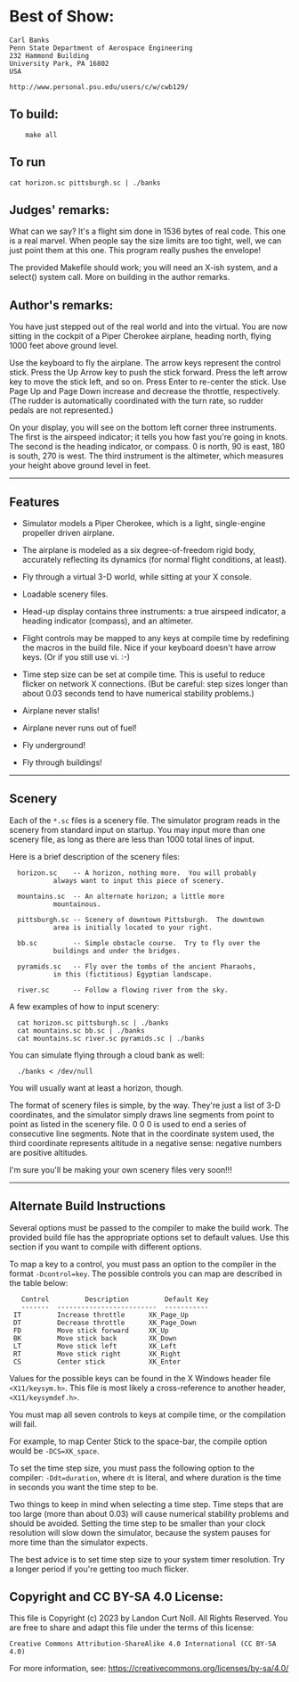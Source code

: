 # Best of Show:

    Carl Banks
    Penn State Department of Aerospace Engineering
    232 Hammond Building
    University Park, PA 16802
    USA

    http://www.personal.psu.edu/users/c/w/cwb129/

## To build:

        make all

## To run

	cat horizon.sc pittsburgh.sc | ./banks

## Judges' remarks:

What can we say?  It's a flight sim done in 1536 bytes of real code.
This one is a real marvel.  When people say the size limits are too
tight, well, we can just point them at this one.  This program really
pushes the envelope!

The provided Makefile should work; you will need an X-ish system, and
a select() system call.  More on building in the author remarks.

## Author's remarks:

You have just stepped out of the real world and into the
virtual.  You are now sitting in the cockpit of a Piper Cherokee
airplane, heading north, flying 1000 feet above ground level.

Use the keyboard to fly the airplane.  The arrow keys represent
the control stick.  Press the Up Arrow key to push the stick
forward.  Press the left arrow key to move the stick left, and
so on.  Press Enter to re-center the stick.  Use Page Up and Page
Down increase and decrease the throttle, respectively.  (The
rudder is automatically coordinated with the turn rate, so
rudder pedals are not represented.)

On your display, you will see on the bottom left corner three
instruments.  The first is the airspeed indicator; it tells you
how fast you're going in knots.  The second is the heading
indicator, or compass.  0 is north, 90 is east, 180 is south,
270 is west.  The third instrument is the altimeter, which
measures your height above ground level in feet.

--------
Features
--------

* Simulator models a Piper Cherokee, which is a light, single-engine propeller
driven airplane.

* The airplane is modeled as a six degree-of-freedom rigid body, accurately
reflecting its dynamics (for normal flight conditions, at least).

* Fly through a virtual 3-D world, while sitting at your X console.

* Loadable scenery files.

* Head-up display contains three instruments: a true airspeed indicator, a
heading indicator (compass), and an altimeter.

* Flight controls may be mapped to any keys at compile time by redefining the
macros in the build file.  Nice if your keyboard doesn't have arrow keys.  (Or
if you still use vi. :-)

* Time step size can be set at compile time.  This is useful to reduce flicker
on network X connections.  (But be careful: step sizes longer than about 0.03
seconds tend to have numerical stability problems.)

* Airplane never stalls!

* Airplane never runs out of fuel!

* Fly underground!

* Fly through buildings!


-------
Scenery
-------

Each of the `*.sc` files is a scenery file.  The simulator
program reads in the scenery from standard input on startup.
You may input more than one scenery file, as long as there are
less than 1000 total lines of input.

Here is a brief description of the scenery files:

      horizon.sc    -- A horizon, nothing more.  You will probably
		       always want to input this piece of scenery.

      mountains.sc  -- An alternate horizon; a little more
		       mountainous.

      pittsburgh.sc -- Scenery of downtown Pittsburgh.  The downtown
		       area is initially located to your right.

      bb.sc         -- Simple obstacle course.  Try to fly over the
		       buildings and under the bridges.

      pyramids.sc   -- Fly over the tombs of the ancient Pharaohs,
		       in this (fictitious) Egyptian landscape.

      river.sc      -- Follow a flowing river from the sky.


A few examples of how to input scenery:


      cat horizon.sc pittsburgh.sc | ./banks
      cat mountains.sc bb.sc | ./banks
      cat mountains.sc river.sc pyramids.sc | ./banks

You can simulate flying through a cloud bank as well:


      ./banks < /dev/null


You will usually want at least a horizon, though.

The format of scenery files is simple, by the way.  They're just
a list of 3-D coordinates, and the simulator simply draws line
segments from point to point as listed in the scenery file.  0 0
0 is used to end a series of consecutive line segments.  Note
that in the coordinate system used, the third coordinate
represents altitude in a negative sense: negative numbers are
positive altitudes.

I'm sure you'll be making your own scenery files very soon!!!

----------------------------
Alternate Build Instructions
----------------------------

Several options must be passed to the compiler to make the build
work.  The provided build file has the appropriate options set
to default values.  Use this section if you want to compile with
different options.

To map a key to a control, you must pass an option to the
compiler in the format `-Dcontrol=key`.  The possible controls
you can map are described in the table below:


       Control         Description         Default Key
       -------  -------------------------  -----------
	 IT         Increase throttle      XK_Page_Up
	 DT         Decrease throttle      XK_Page_Down
	 FD         Move stick forward     XK_Up
	 BK         Move stick back        XK_Down
	 LT         Move stick left        XK_Left
	 RT         Move stick right       XK_Right
	 CS         Center stick           XK_Enter


Values for the possible keys can be found in the X Windows
header file `<X11/keysym.h>`.  This file is most likely a
cross-reference to another header, `<X11/keysymdef.h>`.

You must map all seven controls to keys at compile time, or the
compilation will fail.

For example, to map Center Stick to the space-bar, the compile
option would be `-DCS=XK_space`.


To set the time step size, you must pass the following option to
the compiler: `-Ddt=duration`, where `dt` is literal, and where
duration is the time in seconds you want the time step to be.

Two things to keep in mind when selecting a time step.  Time
steps that are too large (more than about 0.03) will cause
numerical stability problems and should be avoided.  Setting the
time step to be smaller than your clock resolution will slow
down the simulator, because the system pauses for more time than
the simulator expects.

The best advice is to set time step size to your system timer
resolution.  Try a longer period if you're getting too much
flicker.

## Copyright and CC BY-SA 4.0 License:

This file is Copyright (c) 2023 by Landon Curt Noll.  All Rights Reserved.
You are free to share and adapt this file under the terms of this license:

    Creative Commons Attribution-ShareAlike 4.0 International (CC BY-SA 4.0)

For more information, see: https://creativecommons.org/licenses/by-sa/4.0/
